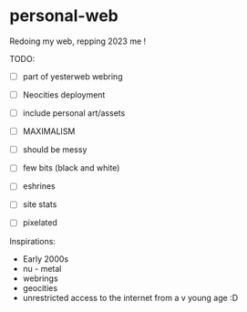 # personal-web
Redoing my web, repping 2023 me ! 



TODO:
- [ ] part of yesterweb webring
- [ ] Neocities deployment
- [ ] include personal art/assets 
- [ ] MAXIMALISM
- [ ] should be messy
- [ ] few bits (black and white)
- [ ] eshrines
- [ ] site stats
- [ ] pixelated 


Inspirations:
- Early 2000s
- nu - metal 
- webrings
- geocities
- unrestricted access to the internet from a v young age :D
  
